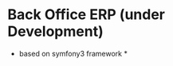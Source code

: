 Back Office ERP (under Development)
===================================

* based on symfony3 framework *
